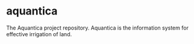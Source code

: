 # aquantica
The Aquantica project repository. Aquantica is the information system for effective irrigation of land.
